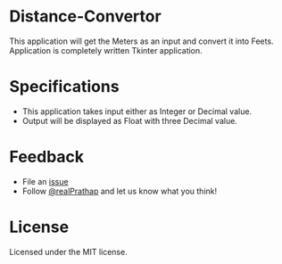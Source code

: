 # Distance-Convertor
This application will get the Meters as an input and convert it into Feets. Application is completely written Tkinter application.

# Specifications
- This application takes input either as Integer or Decimal value.
- Output will be displayed as Float with three Decimal value.

# Feedback
- File an [issue](https://github.com/Prathapdom/Distance-Convertor/issues)
- Follow [@realPrathap](https://twitter.com/prathapdom) and let us know what you think!

# License
Licensed under the MIT license.
